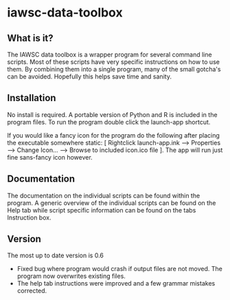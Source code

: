 iawsc-data-toolbox
==================

What is it?
-----------

The IAWSC data toolbox is a wrapper program for several command line scripts. Most of these scripts 
have very specific instructions on how to use them. By combining them into a single program, many of the 
small gotcha's can be avoided. Hopefully this helps save time and sanity.


Installation
------------

No install is required. A portable version of Python and R is included in the program files. To run the program double click the launch-app shortcut.

If you would like a fancy icon for the program do the following after placing the executable somewhere static:
[ Rightclick launch-app.ink --> Properties --> Change Icon... --> Browse to included icon.ico file ].
The app will run just fine sans-fancy icon however.

Documentation
-------------

The documentation on the individual scripts can be found within the program. A generic overview of 
the individual scripts can be found on the Help tab while script specific information can be found 
on the tabs Instruction box.

Version
-------

The most up to date version is 0.6

- Fixed bug where program would crash if output files are not moved. The program now overwrites existing files.
- The help tab instructions were improved and a few grammar mistakes corrected.
